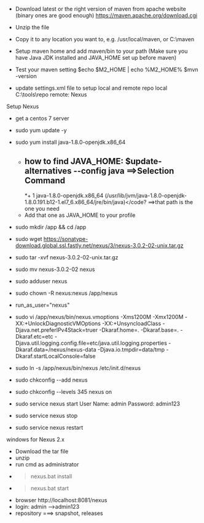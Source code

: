 - Download latest or the right version of maven from apache website (binary ones are good enough)
  https://maven.apache.org/download.cgi
- Unzip the file
- Copy it to any location you want to, e.g. /usr/local/maven, or C:\maven
- Setup maven home and add maven/bin to your path (Make sure you have Java JDK installed and JAVA_HOME set up before maven)
- Test your maven setting
  $echo $M2_HOME  | echo %M2_HOME%
  $mvn -version

- update settings.xml file to setup local and remote repo
  local
    <localRepository>C:\tools\repo</localRepository>
  remote: Nexus

Setup Nexus
- get a centos 7 server
- sudo yum update -y
- sudo yum install java-1.8.0-openjdk.x86_64
  - how to find JAVA_HOME:
    $update-alternatives --config java
    ==>Selection    Command
      -----------------------------------------------
      *+ 1           java-1.8.0-openjdk.x86_64 (/usr/lib/jvm/java-1.8.0-openjdk-1.8.0.191.b12-1.el7_6.x86_64/jre/bin/java)</code?
      ==>that path is the one you need
  - Add that one as JAVA_HOME to your profile
- sudo mkdir /app && cd /app
- sudo wget https://sonatype-download.global.ssl.fastly.net/nexus/3/nexus-3.0.2-02-unix.tar.gz
- sudo tar -xvf nexus-3.0.2-02-unix.tar.gz
- sudo mv nexus-3.0.2-02 nexus
- sudo adduser nexus
- sudo chown -R nexus:nexus /app/nexus
- run_as_user="nexus"
- sudo vi /app/nexus/bin/nexus.vmoptions
    -Xms1200M
    -Xmx1200M
    -XX:+UnlockDiagnosticVMOptions
    -XX:+UnsyncloadClass
    -Djava.net.preferIPv4Stack=truer
    -Dkaraf.home=.
    -Dkaraf.base=.
    -Dkaraf.etc=etc
    -Djava.util.logging.config.file=etc/java.util.logging.properties
    -Dkaraf.data=/nexus/nexus-data
    -Djava.io.tmpdir=data/tmp
    -Dkaraf.startLocalConsole=false
- sudo ln -s /app/nexus/bin/nexus /etc/init.d/nexus
- sudo chkconfig --add nexus
- sudo chkconfig --levels 345 nexus on
- sudo service nexus start
    User Name: admin 
    Password: admin123

- sudo service nexus stop
- sudo service nexus restart


windows for Nexus 2.x
- Download the tar file
- unzip
- run cmd as administrator
- >nexus.bat install
- >nexus.bat start
- browser http://localhost:8081/nexus
- login: admin -->admin123
- repository ===> snapshot, releases







